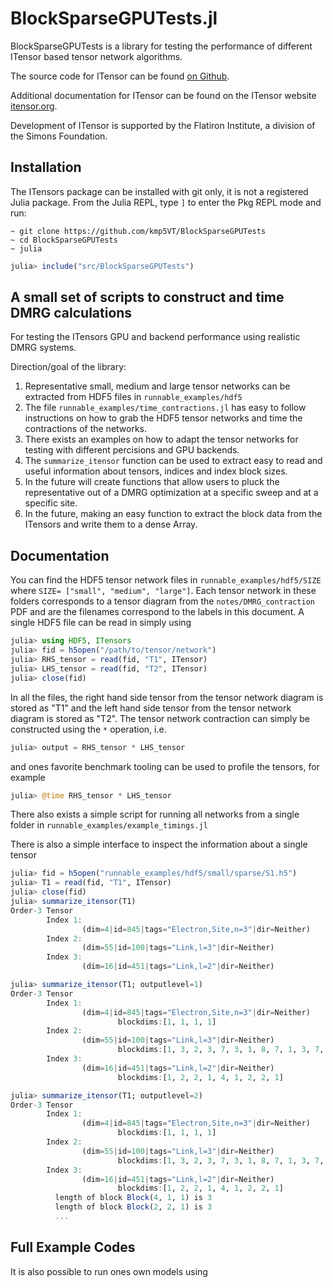 
# BlockSparseGPUTests.jl

BlockSparseGPUTests is a library for testing the performance of different ITensor based
tensor network algorithms.

The source code for ITensor can be found [on Github](https://github.com/kmp5VT/BlockSparseGPUTests).

Additional documentation for ITensor can be found on the ITensor website [itensor.org](https://itensor.org/).

Development of ITensor is supported by the Flatiron Institute, a division of the Simons Foundation.

## Installation

The ITensors package can be installed with git only, it is not a registered Julia package.
From the Julia REPL, type `]` to enter the Pkg REPL mode and run:

```
~ git clone https://github.com/kmp5VT/BlockSparseGPUTests
~ cd BlockSparseGPUTests
~ julia
```

```julia
julia> include("src/BlockSparseGPUTests")
```

## A small set of scripts to construct and time DMRG calculations
For testing the ITensors GPU and backend performance using realistic DMRG systems.

Direction/goal of the library:
  1. Representative small, medium and large tensor networks can be extracted from HDF5 files in `runnable_examples/hdf5`
  2. The file `runnable_examples/time_contractions.jl` has easy to follow instructions on how to 
  grab the HDF5 tensor networks and time the contractions of the networks.
  3. There exists an examples on how to adapt the tensor networks for testing with different percisions and GPU backends.
  4. The `summarize_itensor` function can be used to extract easy to read and useful information about tensors, indices and index block sizes.
  5. In the future will create functions that allow users to pluck the representative out of a DMRG optimization at a specific sweep and 
  at a specific site.
  6. In the future, making an easy function to extract the block data from the ITensors and write them to a dense Array.


<!-- So far there is the `one_d_heisenberg` model and the `two_d_hubbard` model with 
different levels of symmetry. 
The code boots up and constructs a DMRG MPO and MPS based on specifications of 
the model, the number of sites, the bond dimensions, etc...
There are two modes of testing are the contraction of the fully contracted LHS MPS/MPO chain with a contracted two-site tensor


```math
\sum_\chi \left( \langle \Psi_{1,...,j-1} | H_{1,...,j-1} | \Psi_{1,...,j-1} \rangle \right)^\chi _{\chi '}
\left( |\Psi_{j}\rangle |\Psi_{j+1} \rangle) \right)^{a\chi}_{b\chi ''}
```

and the SVD of the two-site tensor

```math
\left( |\Psi_{j}\rangle |\Psi_{j+1} \rangle) \right)^{a\chi}_{b\chi ''}
= (|\Psi_{j}\rangle)^{a\chi}_{P} (|\Psi_{j+1} \rangle)^{P}_{b\chi}
```

where $a$ and $b$ are site indices.\\
TODO: Add pictoral diagrams to graphically show what the decompositions/contractions look like -->

## Documentation

You can find the HDF5 tensor network files in `runnable_examples/hdf5/SIZE` where `SIZE= ["small", "medium", "large"]`. Each tensor network in these folders corresponds to a tensor diagram from the `notes/DMRG_contraction` PDF and are the filenames correspond to the labels in this document.  A single HDF5 file can be read in simply using 

```julia
julia> using HDF5, ITensors
julia> fid = h5open("/path/to/tensor/network")
julia> RHS_tensor = read(fid, "T1", ITensor)
julia> LHS_tensor = read(fid, "T2", ITensor)
julia> close(fid)
```

In all the files, the right hand side tensor from the tensor network diagram is stored as "T1" and the left hand side tensor from the tensor network diagram is stored as "T2".
The tensor network contraction can simply be constructed using the `*` operation, i.e.

```julia
julia> output = RHS_tensor * LHS_tensor
```

and ones favorite benchmark tooling can be used to profile the tensors, for example

```julia
julia> @time RHS_tensor * LHS_tensor
```

There also exists a simple script for running all networks from a single folder in `runnable_examples/example_timings.jl`

There is also a simple interface to inspect the information about a single tensor 

```julia
julia> fid = h5open("runnable_examples/hdf5/small/sparse/S1.h5")
julia> T1 = read(fid, "T1", ITensor)
julia> close(fid)
julia> summarize_itensor(T1)
Order-3 Tensor
        Index 1:
                (dim=4|id=845|tags="Electron,Site,n=3"|dir=Neither)
        Index 2:
                (dim=55|id=100|tags="Link,l=3"|dir=Neither)
        Index 3:
                (dim=16|id=451|tags="Link,l=2"|dir=Neither)

julia> summarize_itensor(T1; outputlevel=1)
Order-3 Tensor
        Index 1:
                (dim=4|id=845|tags="Electron,Site,n=3"|dir=Neither)
                        blockdims:[1, 1, 1, 1]
        Index 2:
                (dim=55|id=100|tags="Link,l=3"|dir=Neither)
                        blockdims:[1, 3, 2, 3, 7, 3, 1, 8, 7, 1, 3, 7, 3, 3, 2, 1]
        Index 3:
                (dim=16|id=451|tags="Link,l=2"|dir=Neither)
                        blockdims:[1, 2, 2, 1, 4, 1, 2, 2, 1]

julia> summarize_itensor(T1; outputlevel=2)
Order-3 Tensor
        Index 1:
                (dim=4|id=845|tags="Electron,Site,n=3"|dir=Neither)
                        blockdims:[1, 1, 1, 1]
        Index 2:
                (dim=55|id=100|tags="Link,l=3"|dir=Neither)
                        blockdims:[1, 3, 2, 3, 7, 3, 1, 8, 7, 1, 3, 7, 3, 3, 2, 1]
        Index 3:
                (dim=16|id=451|tags="Link,l=2"|dir=Neither)
                        blockdims:[1, 2, 2, 1, 4, 1, 2, 2, 1]
          length of block Block(4, 1, 1) is 3
          length of block Block(2, 2, 1) is 3
          ...
```

## Full Example Codes

It is also possible to run ones own models using 